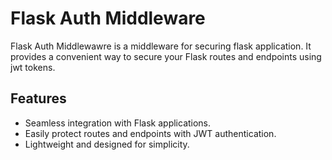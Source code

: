 # Flask Auth Middleware

Flask Auth Middlewawre is a middleware for securing flask application. It provides a convenient way to secure your Flask routes and endpoints using jwt tokens.

## Features

- Seamless integration with Flask applications.
- Easily protect routes and endpoints with JWT authentication.
- Lightweight and designed for simplicity.
